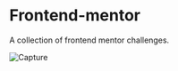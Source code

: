 # Frontend-mentor
A collection of frontend mentor challenges.

![Capture](https://github.com/user-attachments/assets/1e9505f4-0ca5-4d0b-8476-885d5156730e)
